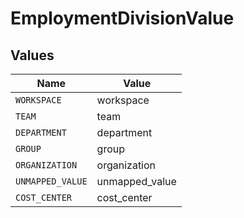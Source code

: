 # EmploymentDivisionValue


## Values

| Name             | Value            |
| ---------------- | ---------------- |
| `WORKSPACE`      | workspace        |
| `TEAM`           | team             |
| `DEPARTMENT`     | department       |
| `GROUP`          | group            |
| `ORGANIZATION`   | organization     |
| `UNMAPPED_VALUE` | unmapped_value   |
| `COST_CENTER`    | cost_center      |